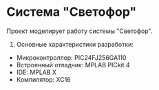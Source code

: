 # Система "Светофор"
Проект моделирует работу системы "Светофор".


1. Основные характеристики разработки:
+ Микроконтроллер: PIC24FJ256GA110
+ Встроенный отладчик: MPLAB PICkit 4
+ IDE: MPLAB X
+ Компилятор: XC16
